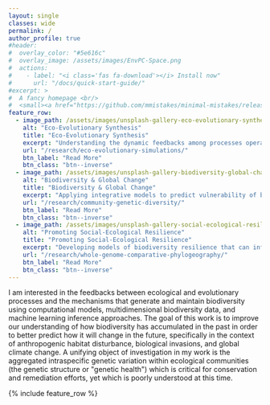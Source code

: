 ```yaml
---
layout: single
classes: wide
permalink: /
author_profile: true
#header:
#  overlay_color: "#5e616c"
#  overlay_image: /assets/images/EnvPC-Space.png
#  actions:
#    - label: "<i class='fas fa-download'></i> Install now"
#      url: "/docs/quick-start-guide/"
#excerpt: >
#  A fancy homepage <br/>
#  <small><a href="https://github.com/mmistakes/minimal-mistakes/releases/tag/4.17.1">Latest release v4.17.1</a></small>
feature_row:
  - image_path: /assets/images/unsplash-gallery-eco-evolutionary-synthesis.png
    alt: "Eco-Evolutionary Synthesis"
    title: "Eco-Evolutionary Synthesis"
    excerpt: "Understanding the dynamic feedbacks among processes operating on ecological and evolutionary timescales to predict community genetic structure and genetic health."
    url: "/research/eco-evolutionary-simulations/"
    btn_label: "Read More"
    btn_class: "btn--inverse"
  - image_path: /assets/images/unsplash-gallery-biodiversity-global-change2.png
    alt: "Biodiversity & Global Change"
    title: "Biodiversity & Global Change"
    excerpt: "Applying integrative models to predict vulnerability of biodiversity under climate change."
    url: "/research/community-genetic-diversity/"
    btn_label: "Read More"
    btn_class: "btn--inverse"
  - image_path: /assets/images/unsplash-gallery-social-ecological-resilience.png
    alt: "Promoting Social-Ecological Resilience"
    title: "Promoting Social-Ecological Resilience"
    excerpt: "Developing models of biodiversity resilience that can inform community-relevant solutions to the biodiversity crisis."
    url: "/research/whole-genome-comparative-phylogeography/"
    btn_label: "Read More"
    btn_class: "btn--inverse"
---
```


I am interested in the feedbacks between ecological and evolutionary processes
and the mechanisms that generate and maintain biodiversity using computational
models, multidimensional biodiversity data, and machine learning inference
approaches. The goal of this work is to improve our understanding of how
biodiversity has accumulated in the past in order to better predict how it will
change in the future, specifically in the context of anthropogenic habitat
disturbance, biological invasions, and global climate change. A unifying object
of investigation in my work is the aggregated intraspecific genetic variation
within ecological communities (the genetic structure or "genetic health") which
is critical for conservation and remediation efforts, yet which is poorly
understood at this time.

{% include feature_row %}

